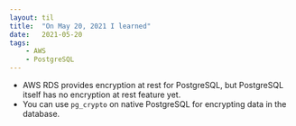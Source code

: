 ```yaml
---
layout: til
title:  "On May 20, 2021 I learned"
date:   2021-05-20
tags:
    - AWS
    - PostgreSQL
---
```


- AWS RDS provides encryption at rest for PostgreSQL, but PostgreSQL itself has no encryption at rest feature yet.
- You can use `pg_crypto` on native PostgreSQL for encrypting data in the database.